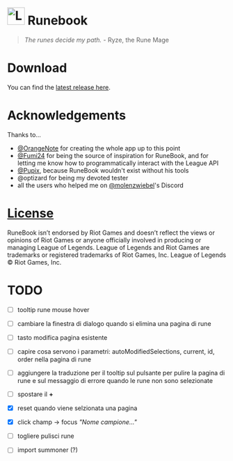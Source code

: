 # <img src="https://raw.githubusercontent.com/Soundofdarkness/Runebook/master/img/logo.png" width="40" height="40" alt="Logo"> Runebook

> _The runes decide my path._ - Ryze, the Rune Mage

# Download

You can find the [latest release here](https://github.com/Soundofdarkness/RuneBook/releases/latest).

# Acknowledgements

Thanks to...

- [@OrangeNote](https://github.com/OrangeNote) for creating the whole app up to this point
- [@Fumi24](https://github.com/Fumi24) for being the source of inspiration for RuneBook, and for letting me know how to programmatically interact with the League API
- [@Pupix](https://github.com/Pupix), because RuneBook wouldn't exist without his tools
- @optizard for being my devoted tester
- all the users who helped me on [@molenzwiebel](https://github.com/molenzwiebel)'s Discord

# [License](https://github.com/Soundofdarkness/RuneBook/tree/master/LICENSE)

RuneBook isn’t endorsed by Riot Games and doesn’t reflect the views or opinions of Riot Games or anyone officially involved in producing or managing League of Legends. League of Legends and Riot Games are trademarks or registered trademarks of Riot Games, Inc. League of Legends © Riot Games, Inc.

# TODO

- [ ] tooltip rune mouse hover
- [ ] cambiare la finestra di dialogo quando si elimina una pagina di rune
- [ ] tasto modifica pagina esistente
- [ ] capire cosa servono i parametri: autoModifiedSelections, current, id, order nella pagina di rune
- [ ] aggiungere la traduzione per il tooltip sul pulsante per pulire la pagina di rune e sul messaggio di errore quando le rune non sono selezionate
- [ ] spostare il **+**
- [X] reset quando viene selzionata una pagina
- [x] click champ -> focus *"Nome campione..."*
- [ ] togliere pulisci rune

- [ ] import summoner (?)

